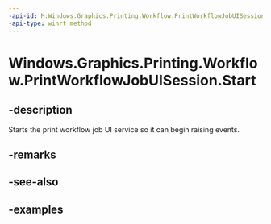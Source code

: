 ```yaml
---
-api-id: M:Windows.Graphics.Printing.Workflow.PrintWorkflowJobUISession.Start
-api-type: winrt method
---
```


# Windows.Graphics.Printing.Workflow.PrintWorkflowJobUISession.Start

<!--
public void Start ();
-->


## -description

Starts the print workflow job UI service so it can begin raising events.

## -remarks

## -see-also

## -examples


